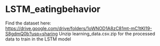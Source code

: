 # LSTM_eatingbehavior

Find the dataset here: https://drive.google.com/drive/folders/1oWNOD1A8zC81mt-mC1tKI19-S8gdmQ0b?usp=sharing
Unzip learning_data.csv.zip for the processed data to train in the LSTM model
